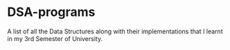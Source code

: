 # DSA-programs
A list of all the Data Structures along with their implementations that I learnt in my 3rd Semester of University.

